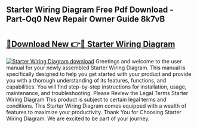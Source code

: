 ## Starter Wiring Diagram Free Pdf Download - Part-Oq0 New Repair Owner Guide 8k7vB

# <h2><a href="http://dfkmta.blite.top/?on=Starter+Wiring+Diagram">🔗Download New 👉🔴 Starter Wiring Diagram</a></h2>

[![Starter Wiring Diagram download](https://i.imgur.com/lujVjoI.png)](http://dfkmta.blite.top/?on=Starter+Wiring+Diagram)
Greetings and welcome to the user manual for your newly assembled Starter Wiring Diagram. This manual is specifically designed to help you get started with your product and provide you with a thorough understanding of its features, functions, and capabilities. You will find step-by-step instructions for installation, usage, maintenance, and troubleshooting. Please Review the Legal Terms Starter Wiring Diagram This product is subject to certain legal terms and conditions. This Starter Wiring Diagram comes equipped with a wealth of features to maximize your productivity. Thank You for Choosing Starter Wiring Diagram. We are excited to be part of your journey.
